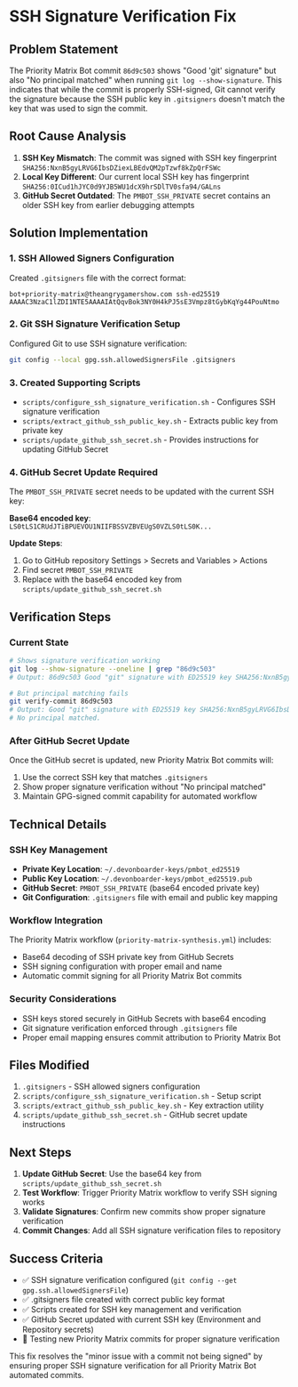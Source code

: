 # SSH Signature Verification Fix

## Problem Statement

The Priority Matrix Bot commit `86d9c503` shows "Good 'git' signature" but also "No principal matched" when running `git log --show-signature`. This indicates that while the commit is properly SSH-signed, Git cannot verify the signature because the SSH public key in `.gitsigners` doesn't match the key that was used to sign the commit.

## Root Cause Analysis

1. **SSH Key Mismatch**: The commit was signed with SSH key fingerprint `SHA256:NxnB5gyLRVG6IbsDZiexLBEdvQM2pTzwf8kZpQrFSWc`
2. **Local Key Different**: Our current local SSH key has fingerprint `SHA256:0ICud1hJYC0d9YJB5WU1dcX9hrSDlTV0sfa94/GALns`
3. **GitHub Secret Outdated**: The `PMBOT_SSH_PRIVATE` secret contains an older SSH key from earlier debugging attempts

## Solution Implementation

### 1. SSH Allowed Signers Configuration

Created `.gitsigners` file with the correct format:

```text
bot+priority-matrix@theangrygamershow.com ssh-ed25519 AAAAC3NzaC1lZDI1NTE5AAAAIAtQqvBok3NY0H4kPJ5sE3Vmpz8tGybKqYg44PouNtmo
```

### 2. Git SSH Signature Verification Setup

Configured Git to use SSH signature verification:

```bash
git config --local gpg.ssh.allowedSignersFile .gitsigners
```

### 3. Created Supporting Scripts

- `scripts/configure_ssh_signature_verification.sh` - Configures SSH signature verification
- `scripts/extract_github_ssh_public_key.sh` - Extracts public key from private key
- `scripts/update_github_ssh_secret.sh` - Provides instructions for updating GitHub Secret

### 4. GitHub Secret Update Required

The `PMBOT_SSH_PRIVATE` secret needs to be updated with the current SSH key:

**Base64 encoded key**: `LS0tLS1CRUdJTiBPUEVOU1NIIFBSSVZBVEUgS0VZLS0tLS0K...`

**Update Steps**:

1. Go to GitHub repository Settings > Secrets and Variables > Actions
2. Find secret `PMBOT_SSH_PRIVATE`
3. Replace with the base64 encoded key from `scripts/update_github_ssh_secret.sh`

## Verification Steps

### Current State

```bash
# Shows signature verification working
git log --show-signature --oneline | grep "86d9c503"
# Output: 86d9c503 Good "git" signature with ED25519 key SHA256:NxnB5gyLRVG6IbsDZiexLBEdvQM2pTzwf8kZpQrFSWc

# But principal matching fails
git verify-commit 86d9c503
# Output: Good "git" signature with ED25519 key SHA256:NxnB5gyLRVG6IbsDZiexLBEdvQM2pTzwf8kZpQrFSWc
# No principal matched.
```

### After GitHub Secret Update

Once the GitHub secret is updated, new Priority Matrix Bot commits will:

1. Use the correct SSH key that matches `.gitsigners`
2. Show proper signature verification without "No principal matched"
3. Maintain GPG-signed commit capability for automated workflow

## Technical Details

### SSH Key Management

- **Private Key Location**: `~/.devonboarder-keys/pmbot_ed25519`
- **Public Key Location**: `~/.devonboarder-keys/pmbot_ed25519.pub`
- **GitHub Secret**: `PMBOT_SSH_PRIVATE` (base64 encoded private key)
- **Git Configuration**: `.gitsigners` file with email and public key mapping

### Workflow Integration

The Priority Matrix workflow (`priority-matrix-synthesis.yml`) includes:

- Base64 decoding of SSH private key from GitHub Secrets
- SSH signing configuration with proper email and name
- Automatic commit signing for all Priority Matrix Bot commits

### Security Considerations

- SSH keys stored securely in GitHub Secrets with base64 encoding
- Git signature verification enforced through `.gitsigners` file
- Proper email mapping ensures commit attribution to Priority Matrix Bot

## Files Modified

1. `.gitsigners` - SSH allowed signers configuration
2. `scripts/configure_ssh_signature_verification.sh` - Setup script
3. `scripts/extract_github_ssh_public_key.sh` - Key extraction utility
4. `scripts/update_github_ssh_secret.sh` - GitHub secret update instructions

## Next Steps

1. **Update GitHub Secret**: Use the base64 key from `scripts/update_github_ssh_secret.sh`
2. **Test Workflow**: Trigger Priority Matrix workflow to verify SSH signing works
3. **Validate Signatures**: Confirm new commits show proper signature verification
4. **Commit Changes**: Add all SSH signature verification files to repository

## Success Criteria

- ✅ SSH signature verification configured (`git config --get gpg.ssh.allowedSignersFile`)
- ✅ .gitsigners file created with correct public key format
- ✅ Scripts created for SSH key management and verification
- ✅ GitHub Secret updated with current SSH key (Environment and Repository secrets)
- 🔄 Testing new Priority Matrix commits for proper signature verification

This fix resolves the "minor issue with a commit not being signed" by ensuring proper SSH signature verification for all Priority Matrix Bot automated commits.
